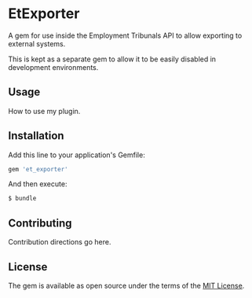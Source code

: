 # EtExporter
A gem for use inside the Employment Tribunals API to allow exporting to external
systems.

This is kept as a separate gem to allow it to be easily disabled in development
environments.

## Usage
How to use my plugin.

## Installation
Add this line to your application's Gemfile:

```ruby
gem 'et_exporter'
```

And then execute:
```bash
$ bundle
```

## Contributing
Contribution directions go here.

## License
The gem is available as open source under the terms of the [MIT License](https://opensource.org/licenses/MIT).
